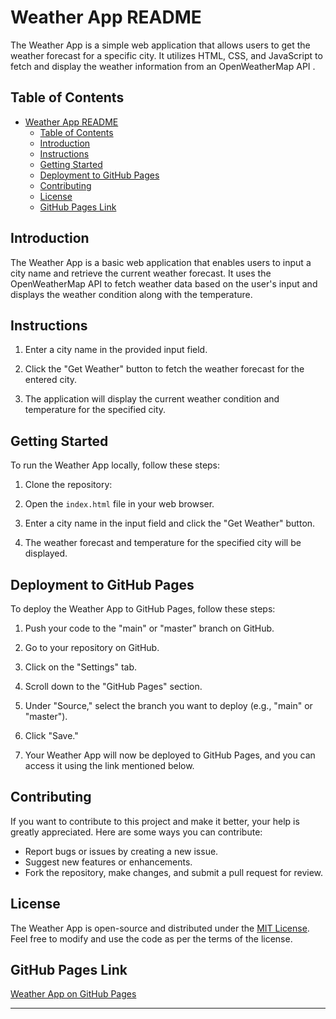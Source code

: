 # Weather App README

The Weather App is a simple web application that allows users to get the weather forecast for a specific city. It utilizes HTML, CSS, and JavaScript to fetch and display the weather information from an OpenWeatherMap API .

## Table of Contents

- [Weather App README](#weather-app-readme)
  - [Table of Contents](#table-of-contents)
  - [Introduction](#introduction)
  - [Instructions](#instructions)
  - [Getting Started](#getting-started)
  - [Deployment to GitHub Pages](#deployment-to-github-pages)
  - [Contributing](#contributing)
  - [License](#license)
  - [GitHub Pages Link](#github-pages-link)

## Introduction

The Weather App is a basic web application that enables users to input a city name and retrieve the current weather forecast. It uses the OpenWeatherMap API to fetch weather data based on the user's input and displays the weather condition along with the temperature.


## Instructions

1. Enter a city name in the provided input field.
   
2. Click the "Get Weather" button to fetch the weather forecast for the entered city.

3. The application will display the current weather condition and temperature for the specified city.

## Getting Started

To run the Weather App locally, follow these steps:

1. Clone the repository:

2. Open the `index.html` file in your web browser.

3. Enter a city name in the input field and click the "Get Weather" button.

4. The weather forecast and temperature for the specified city will be displayed.

## Deployment to GitHub Pages

To deploy the Weather App to GitHub Pages, follow these steps:

1. Push your code to the "main" or "master" branch on GitHub.

2. Go to your repository on GitHub.

3. Click on the "Settings" tab.

4. Scroll down to the "GitHub Pages" section.

5. Under "Source," select the branch you want to deploy (e.g., "main" or "master").

6. Click "Save."

7. Your Weather App will now be deployed to GitHub Pages, and you can access it using the link mentioned below.

## Contributing

If you want to contribute to this project and make it better, your help is greatly appreciated. Here are some ways you can contribute:

- Report bugs or issues by creating a new issue.
- Suggest new features or enhancements.
- Fork the repository, make changes, and submit a pull request for review.

## License

The Weather App is open-source and distributed under the [MIT License](LICENSE). Feel free to modify and use the code as per the terms of the license.

## GitHub Pages Link<!-- Replace the text inside the parentheses with your actual GitHub Pages link -->
[Weather App on GitHub Pages](https://jpitman26.github.io/WeatherApp/)

---



